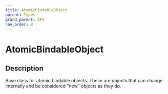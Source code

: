 ```yaml
---
title: AtomicBindableObject
parent: Types
grand_parent: API
nav_order: 8
---
```


# AtomicBindableObject

## Description

Base class for atomic bindable objects. These are objects that can change internally and be considered "new" objects as they do.
